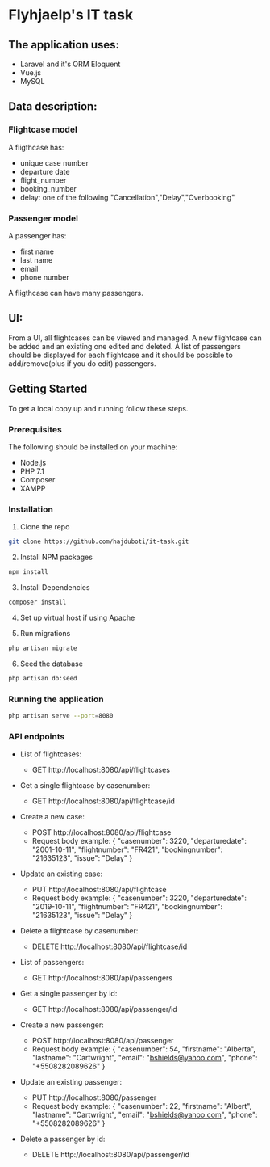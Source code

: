 # Flyhjaelp's IT task

## The application uses:

* Laravel and it's ORM Eloquent
* Vue.js
* MySQL

## Data description:

### Flightcase model

A fligthcase has:
* unique case number
* departure date
* flight_number
* booking_number
* delay: one of the following "Cancellation","Delay","Overbooking"

### Passenger model

A passenger has:
* first name
* last name
* email
* phone number

A fligthcase can have many passengers.

## UI:

From a UI, all flightcases can be viewed and managed. A new flightcase can be added and an existing one edited and deleted. 
A list of passengers should be displayed for each flightcase and it should be possible to add/remove(plus if you do edit) passengers. 

<!-- GETTING STARTED -->
## Getting Started

To get a local copy up and running follow these steps.

### Prerequisites

The following should be installed on your machine:

* Node.js
* PHP 7.1
* Composer
* XAMPP

### Installation

1. Clone the repo
```sh
git clone https://github.com/hajduboti/it-task.git
```
2. Install NPM packages
```sh
npm install
```
3. Install Dependencies
```sh
composer install
```
4. Set up virtual host if using Apache

5. Run migrations
```sh
php artisan migrate
```
6. Seed the database
```sh
php artisan db:seed
```

### Running the application

```sh
php artisan serve --port=8080
```

### API endpoints

* List of flightcases:
    * GET http://localhost:8080/api/flightcases
* Get a single flightcase by casenumber:
    * GET http://localhost:8080/api/flightcase/id
* Create a new case:
    * POST http://localhost:8080/api/flightcase
    * Request body example:
        {
            "casenumber": 3220,
            "departuredate": "2001-10-11",
            "flightnumber": "FR421",
            "bookingnumber": "21635123",
            "issue": "Delay"
        }
* Update an existing case:
    * PUT http://localhost:8080/api/flightcase
    * Request body example:
        {
            "casenumber": 3220,
            "departuredate": "2019-10-11",
            "flightnumber": "FR421",
            "bookingnumber": "21635123",
            "issue": "Delay"
        }
* Delete a flightcase by casenumber:
    * DELETE http://localhost:8080/api/flightcase/id

* List of passengers:
    * GET http://localhost:8080/api/passengers
* Get a single passenger by id:
    * GET http://localhost:8080/api/passenger/id
* Create a new passenger:
    * POST http://localhost:8080/api/passenger
    * Request body example:
        {
            "casenumber": 54,
            "firstname": "Alberta",
            "lastname": "Cartwright",
            "email": "bshields@yahoo.com",
            "phone": "+5508282089626"
        }
* Update an existing passenger:
    * PUT http://localhost:8080/passenger
    * Request body example:
        {
            "casenumber": 22,
            "firstname": "Albert",
            "lastname": "Cartwright",
            "email": "bshields@yahoo.com",
            "phone": "+5508282089626"
        }
* Delete a passenger by id:
    * DELETE http://localhost:8080/api/passenger/id